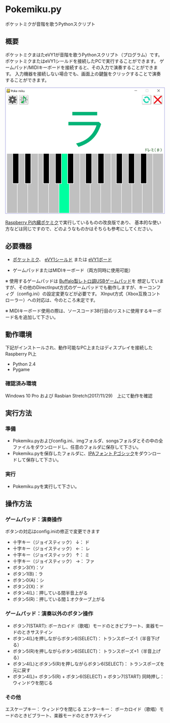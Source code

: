 Pokemiku.py
=========

ポケットミクが音階を歌うPythonスクリプト

## 概要

ポケットミクまはたeVY1が音階を歌うPythonスクリプト（プログラム）です。
ポケットミクまたはeVY1シールドを接続したPCで実行することができます。
ゲームパッド/MIDIキーボードを接続すると、その入力で演奏することができます。
入力機器を接続しない場合でも、画面上の鍵盤をクリックすることで演奏することができます。

![画面のスクリーンショット](img/PokemikuPy.png)

[Raspberry Pi内臓ポケミク](http://mashigure.blog.jp/archives/9299520.html)で実行しているものの改良版であり、
基本的な使い方などは同じですので、どのようなものかはそちらも参考にしてください。


## 必要機器

* [ポケットミク](http://www.otonanokagaku.net/nsx39/)、
[eVY1シールド](https://www.switch-science.com/catalog/1490/)
 または 
[eVY1ボード](https://www.switch-science.com/catalog/1489/)

* ゲームパッドまたはMIDIキーボード（両方同時に使用可能）

※ 使用するゲームパッドは
[Buffalo製レトロ調USBゲームパッド](http://buffalo.jp/product/input/gamepad/bsgp801/)を
想定していますが、その他のDirectInput方式のゲームパッドでも動作しますが、キーコンフィグ（config.ini）の設定変更などが必要です。
XInput方式（Xbox互換コントローラー）への対応は、今のところ未定です。

※ MIDIキーボード使用の際は、ソースコード38行目のリストに使用するキーボード名を追加して下さい。


## 動作環境

下記がインストールされ、動作可能なPC上またはディスプレイを接続したRaspberry Pi上

* Python 2.4
* Pygame


### 確認済み環境
Windows 10 Pro および Rasbian Stretch(2017/11/29)　上にて動作を確認


## 実行方法

### 準備
* Pokemiku.pyおよびconfig.ini、imgフォルダ、songsフォルダとその中の全ファイルをダウンロードし、任意のフォルダに保存して下さい。
* Pokemiku.pyを保存したフォルダに、[IPAフォント Pゴシック](http://forest.watch.impress.co.jp/library/software/ipafont/)をダウンロードして保存して下さい。

### 実行
* Pokemiku.pyを実行して下さい。

## 操作方法

### ゲームパッド：演奏操作
ボタンの対応はconfig.iniの修正で変更できます

* 十字キー（ジョイスティック） ↓： ド 
* 十字キー（ジョイスティック） ←： レ
* 十字キー（ジョイスティック） ↑： ミ
* 十字キー（ジョイスティック） →： ファ
* ボタン3(Y)：ソ
* ボタン1(B)：ラ
* ボタン0(A)：シ
* ボタン2(X)：ド
* ボタン4(L)：押している間半音上がる
* ボタン5(R)：押している間１オクターブ上がる


### ゲームパッド：演奏以外のボタン操作

* ボタン7(START): ボーカロイド（歌唱）モードのときビブラート、楽器モードのときサステイン
* ボタン4(L)を押しながらボタン6(SELECT)： トランスポーズ-1（半音下げる）
* ボタン5(R)を押しながらボタン6(SELECT)： トランスポーズ+1（半音上げる）
* ボタン4(L)とボタン5(R)を押しながらボタン6(SELECT)： トランスポーズを元に戻す
* ボタン4(L)+ ボタン5(R) + ボタン6(SELECT) + ボタン7(START) 同時押し： ウィンドウを閉じる


### その他

エスケープキー： ウィンドウを閉じる
エンターキー： ボーカロイド（歌唱）モードのときビブラート、楽器モードのときサステイン


